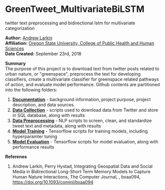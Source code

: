 # GreenTweet_MultivariateBiLSTM
twitter text preprocessing and bidirectional lstm for multivariate categorization

**Author:** [Andrew Larkin](https://www.linkedin.com/in/andrew-larkin-525ba3b5/) <br>
**Affiliation:** [Oregon State University, College of Public Health and Human Sciences](https://health.oregonstate.edu/) <br>
**Date Created:** September 23rd, 2018 <br>

**Summary** <br>
The purpose of this project is to download text from twitter posts related to urban nature, or "greenspace", preprocess the text for developing classifiers, create a multivariate classifier for greenspace related pathways of action, and evaluate model performance.  Github contents are partitioned into the following folders:

1) [**Documentation**](Documentation) - background information, project purpose, project description, and data sources. <br>
2) [**Data Collection**](DataCollection) - scripts used to download data from Twitter and store in SQL database, along with results
3) [**Data Preprocessing**](DataPreprocessing) - NLP scripts to screen, clean, and standardize tweet text and metadata, along with results
4) [**Model Training**](ModelTraining) - Tensorflow scripts for training models, including hyperparamter tuning
5) [**Model Evaluation**](ModelEvaluation) - Tensorflow scripts for model evaluation, along with performance results

**Referenes** <br>
1) Andrew Larkin, Perry Hystad, Integrating Geospatial Data and Social Media in Bidirectional Long-Short Term Memory Models to Capture Human Nature Interactions, The Computer Journal, , bxaa094, https://doi.org/10.1093/comjnl/bxaa094
